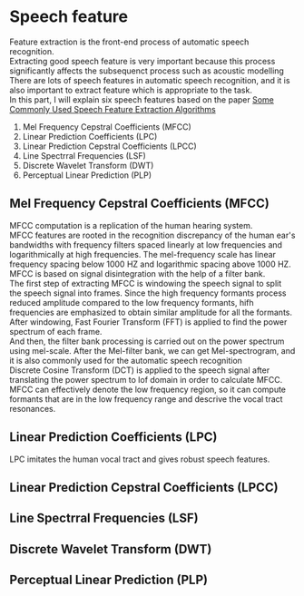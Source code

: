 # Speech feature
Feature extraction is the front-end process of automatic speech recognition.  
Extracting good speech feature is very important because this process significantly affects the subsequenct process such as acoustic modelling  
There are lots of speech features in automatic speech recognition, and it is also important to extract feature which is appropriate to the task.  
In this part, I will explain six speech features based on the paper [Some Commonly Used Speech Feature Extraction Algorithms](https://prod-com-bibliolabs-nuvique-app-content.s3.amazonaws.com/SID-0000000594821/SID-0000000594821.pdf?X-Amz-Security-Token=IQoJb3JpZ2luX2VjEHwaCXVzLWVhc3QtMSJGMEQCIGRS1byTpIvu329LpHbamSzOTWRk0%2FsWt3ytNwvHxkoIAiB7HqihBzDqrt7qhkTMNljHFOQNt2d044fs%2FDkTj3%2BZwyr3AwhFEAAaDDAwNjg0ODA5MTAxNCIM4KeikocHjSowAryZKtQDmjnJBaM50%2FuAc1S6geOT4e%2BTBA3h5k4SeKDALToO8cpgdDiCZgo61p0c9Pdacya38to2X8ooQZEJD%2BqA5g0U4oUIiprOy4GIfY834rdPBZKgqswxz8CPSQPiQc6rMjf6jO%2BMQV%2Fbxx6JXnWAXNCAXslY9eQ7E7aMfo%2BEplTBbR2BLcxFz58oJfmXHQq%2Bn0GnoxmexQSSIPjLnggwJz%2F2bvaDlvULf1NZtzle4cqRBhLmqV%2FYW9Vy%2FAgAhw8I%2BYdMTRSWqMsb8GrynBfL9L5HhvB%2Bil2h%2BCcISoeEpc5YXZfsG8haUZMrxiQhAjfpJ7qRsGm7%2BBrxxEoGtCmEz1ky7azv896C6ny276NS44pxChLUzjxzhxz7bTtvjCHp2n7b3R4hDHcyeLxIFcTqyze8OODyseFPib4NfAluQStM1RwlVlavo%2FpoFyCZ4NdwIZgiMuogfnHd554zE7XkRMYnltiQORcbBa8lyq3ISRKmidgd0VlJAYJj8%2B0qsUkU%2BZE5CqwLiqASe4D88ALTKtuK5btyFFs13H%2BRQlEp2XuiX873y37uSE9Uj2F%2BEX44ysAyd513LnbhIwfvB7snYcDmaGp5SXwQIvIVa8FlbSPj%2FM60O1H0MNSh84wGOqYBjz1idVsh4NBaOXyNAypk8%2B9FbTeCVPzyW0i7AleB9eOI%2F3NcgxH4ICBi%2B%2BgdU1m1nBfiO%2BlktpLYKrxoAVsgFvBxCn%2BTOvEwxeipdYurQdMFjwpmERI8cGtftGUSbQ4hN6N0E4qeaLTAsiSUrbqPtN7Hc2MRk4byrGF4y%2BAb%2FnfRREWEjwEK7aWq25TQMtJUtGfo5ulqzmuwje%2FVJjIrGD59OBnk2w%3D%3D&X-Amz-Algorithm=AWS4-HMAC-SHA256&X-Amz-Date=20211123T132511Z&X-Amz-SignedHeaders=host&X-Amz-Expires=120&X-Amz-Credential=ASIAQDGBNSODLSK2GOMK%2F20211123%2Fus-east-1%2Fs3%2Faws4_request&X-Amz-Signature=8e7bdc39c8ba4a822a335cd2de84d5b484bbd3950f93cbc0db8bd02badcb2b3a)
1. Mel Frequency Cepstral Coefficients (MFCC)
2. Linear Prediction Coefficients (LPC)
3. Linear Prediction Cepstral Coefficients (LPCC)
4. Line Spectrral Frequencies (LSF)
5. Discrete Wavelet Transform (DWT)
6. Perceptual Linear Prediction (PLP)


## Mel Frequency Cepstral Coefficients (MFCC)
MFCC computation is a replication of the human hearing system.  
MFCC features are rooted in the recognition discrepancy of the human ear's bandwidths with frequency filters spaced linearly at low frequencies and logarithmically at high frequencies. The mel-frequency scale has linear frequency spacing below 1000 HZ and logarithmic spacing above 1000 HZ. MFCC is based on signal disintegration with the help of a filter bank.  
The first step of extracting MFCC is windowing the speech signal to split the speech signal into frames. Since the high frequency formants process reduced amplitude compared to the low frequency formants, hifh frequencies are emphasized to obtain similar amplitude for all the formants.  
After windowing, Fast Fourier Transform (FFT) is applied to find the power spectrum of each frame.  
And then, the filter bank processing is carried out on the power spectrum using mel-scale. After the Mel-filter bank, we can get Mel-spectrogram, and it is also commonly used for the automatic speech recognition  
Discrete Cosine Transform (DCT) is applied to the speech signal after translating the power spectrum to lof domain in order to calculate MFCC.  
MFCC can effectively denote the low frequency region, so it can compute formants that are in the low frequency range and descrive the vocal tract resonances.  

## Linear Prediction Coefficients (LPC)
LPC imitates the human vocal tract and gives robust speech features.  

## Linear Prediction Cepstral Coefficients (LPCC)

## Line Spectrral Frequencies (LSF)

## Discrete Wavelet Transform (DWT)

## Perceptual Linear Prediction (PLP)